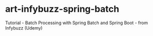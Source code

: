# art-infybuzz-spring-batch
Tutorial - Batch Processing with Spring Batch and Spring Boot - from Infybuzz (Udemy)
